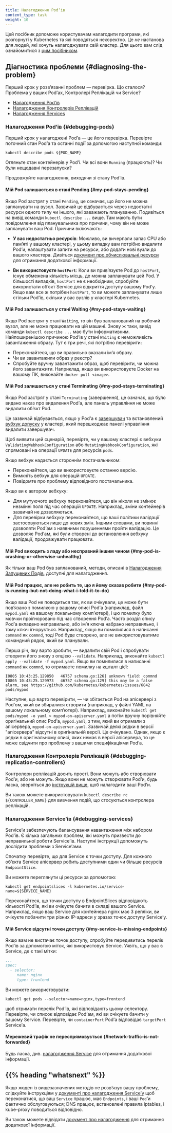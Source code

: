 ```yaml
---
title: Налагодження Podʼів
content_type: task
weight: 10
---
```


<!-- overview -->

Цей посібник допоможе користувачам налагодити програми, які розгорнуті у Kubernetes та які поводяться некоректно. Це *не* настанова для людей, які хочуть налагоджувати свій кластер. Для цього вам слід ознайомитися з [цим посібником](/docs/tasks/debug/debug-cluster).

<!-- body -->

## Діагностика проблеми {#diagnosing-the-problem}

Перший крок у розвʼязанні проблем — перевірка. Що сталося? Проблема у ваших Podʼах, Контролері Реплікацій чи Service?

* [Налагодження Podʼів](#debugging-pods)
* [Налагодження Контролерів Реплікацій](#debugging-replication-controllers)
* [Налагодження Services](#debugging-services)

### Налагодження Podʼів {#debugging-pods}

Перший крок у налагоджені Podʼа — це його перевірка. Перевірте поточний стан Podʼа та останні події за допомогою наступної команди:

```shell
kubectl describe pods ${POD_NAME}
```

Огляньте стан контейнерів у Podʼі. Чи всі вони `Running` (працюють)? Чи були нещодавні перезапуски?

Продовжуйте налагодження, виходячи зі стану Podʼів.

#### Мій Pod залишається в стані Pending {#my-pod-stays-pending}

Якщо Pod застряг у стані `Pending`, це означає, що його не можна запланувати на вузол. Зазвичай це відбувається через недостатні ресурси одного типу чи іншого, які заважають плануванню. Подивіться на вивід команди `kubectl describe ...` вище. Там мають бути повідомлення від планувальника про причини, чому він не може запланувати ваш Pod. Причини включають:

* **У вас недостатньо ресурсів**: Можливо, ви вичерпали запас CPU або памʼяті у вашому кластері, у цьому випадку вам потрібно видалити Podʼи, налаштувати запити на ресурси, або додати нові вузли до вашого кластера. Дивіться [документ про обчислювальні ресурси](/docs/concepts/configuration/manage-resources-containers/) для отримання додаткової інформації.

* **Ви використовуєте `hostPort`**: Коли ви привʼязуєте Pod до `hostPort`, існує обмежена кількість місць, де можна запланувати цей Pod. У більшості випадків, `hostPort` не є необхідним, спробуйте використати обʼєкт Service для відкриття доступу вашому Podʼу. Якщо вам все ж потрібен `hostPort`, то ви можете запланувати лише стільки Podʼів, скільки у вас вузлів у кластері Kubernetes.

#### Мій Pod залишається у стані Waiting {#my-pod-stays-waiting}

Якщо Pod застряг у стані `Waiting`, то він був запланований на робочий вузол, але не може працювати на цій машині. Знову ж таки, вивід команди `kubectl describe ...` має бути інформативним. Найпоширенішою причиною Podʼів у стані `Waiting` є неможливість завантаження образу. Тут є три речі, які потрібно перевірити:

* Переконайтеся, що ви правильно вказали імʼя образу.
* Чи ви завантажили образ у реєстр?
* Спробуйте вручну завантажити образ, щоб перевірити, чи можна його завантажити. Наприклад, якщо ви використовуєте Docker на вашому ПК, виконайте `docker pull <image>`.

#### Мій Pod залишається у стані Terminating {#my-pod-stays-terminating}

Якщо Pod застряг у стані `Terminating` (завершення), це означає, що було видано наказ про видалення Podʼа, але панель управління не може видалити обʼєкт Pod.

Це зазвичай відбувається, якщо у Podʼа є [завершувач](/docs/concepts/overview/working-with-objects/finalizers/) та встановлений [вубхук допуску](/docs/reference/access-authn-authz/extensible-admission-controllers/) у кластері, який перешкоджає панелі управління видалити завершувач.

Щоб виявити цей сценарій, перевірте, чи у вашому кластері є вебхуки `ValidatingWebhookConfiguration` або `MutatingWebhookConfiguration`, які спрямовані на операції `UPDATE` для ресурсів `pods`.

Якщо вебхук надається стороннім постачальником:

* Переконайтеся, що ви використовуєте останню версію.
* Вимкніть вебхук для операцій `UPDATE`.
* Повідомте про проблему відповідного постачальника.

Якщо ви є автором вебхуку:

* Для мутуючого вебхуку переконайтеся, що він ніколи не змінює незмінні поля під час операцій `UPDATE`. Наприклад, зміни контейнерів зазвичай не дозволяються.
* Для перевірки вебхуку переконайтеся, що ваші політики валідації застосовуються лише до нових змін. Іншими словами, ви повинні дозволяти Podʼам з наявними порушеннями пройти валідацію. Це дозволяє Podʼам, які були створені до встановлення вебхуку валідації, продовжувати працювати.

#### Мій Pod виходить з ладу або несправний іншим чином {#my-pod-is-crashing-or-otherwise-unhealthy}

Як тільки ваш Pod був запланований, методи, описані в [Налагодження Запущених Подів](/docs/tasks/debug/debug-application/debug-running-pod/), доступні для налагодження.

#### Мій Pod працює, але не робить те, що я йому сказав робити {#my-pod-is-running-but-not-doing-what-i-told-it-to-do}

Якщо ваш Pod не поводиться так, як ви очікували, це може бути повʼязано з помилкою у вашому описі Podʼа (наприклад, файл `mypod.yaml` на вашому локальному компʼютері), і цю помилку було мовчки проігноровано під час створення Podʼа. Часто розділ опису Podʼа вкладено неправильно, або імʼя ключа набрано неправильно, і тому ключ ігнорується. Наприклад, якщо ви помилилися в написанні `command` як `commnd`, тоді Pod буде створено, але не використовуватиме командний рядок, який ви планували.

Перша річ, яку варто зробити, — видалити свій Pod і спробувати створити його знову з опцією `--validate`. Наприклад, виконайте `kubectl apply --validate -f mypod.yaml`. Якщо ви помилилися в написанні `command` як `commnd`, то отримаєте помилку на кшталт цієї:

```shell
I0805 10:43:25.129850   46757 schema.go:126] unknown field: commnd
I0805 10:43:25.129973   46757 schema.go:129] this may be a false alarm, see https://github.com/kubernetes/kubernetes/issues/6842
pods/mypod
```

<!-- TODO: Now that #11914 is merged, this advice may need to be updated -->

Наступне, що варто перевірити, — чи збігається Pod на апісервері з Podʼом, який ви збиралися створити (наприклад, у файлі YAML на вашому локальному компʼютері). Наприклад, виконайте `kubectl get pods/mypod -o yaml > mypod-on-apiserver.yaml` а потім вручну порівняйте оригінальний опис Podʼа, `mypod.yaml`, з тим, який ви отримали з апісервера, `mypod-on-apiserver.yaml`. Зазвичай деякі рядки в версії "апісервера" відсутні в оригінальній версії. Це очікувано. Однак, якщо є рядки в оригінальному описі, яких немає в версії апісервера, то це може свідчити про проблему з вашими специфікаціями Podʼа.

### Налагодження Контролерів Реплікацій {#debugging-replication-controllers}

Контролери реплікацій досить прості. Вони можуть або створювати Podʼи, або не можуть. Якщо вони не можуть створювати Podʼи, будь ласка, зверніться до [інструкцій вище](#debugging-pods), щоб налагодити ваші Podʼи.

Ви також можете використовувати `kubectl describe rc ${CONTROLLER_NAME}` для вивчення подій, що стосуються контролера реплікацій.

### Налагодження Serviceʼів {#debugging-services}

Serviceʼи забезпечують балансування навантаження між набором Podʼів. Є кілька загальних проблем, які можуть призвести до неправильної роботи Serviceʼів. Наступні інструкції допоможуть дослідити проблеми з Serviceʼами.

Спочатку перевірте, що для Service є точки доступу. Для кожного обʼєкта Service апісервер робить доступними один чи більше ресурсів `EndpointSlice`.

Ви можете переглянути ці ресурси за допомогою:

```shell
kubectl get endpointslices -l kubernetes.io/service-name=${SERVICE_NAME}
```

Переконайтеся, що точки доступу в EndpointSlices відповідають кількості Podʼів, які ви очікуєте бачити в складі вашого Service. Наприклад, якщо ваш Service для контейнера nginx має 3 репліки, ви очікуєте побачити три різних IP-адреси у зразах точок доступу Serviceʼу.

#### Мій Service відсутні точки доступу {#my-service-is-missing-endpoints}

Якщо вам не вистачає точок доступу, спробуйте передивитись перелік Podʼів за допомогою міток, які використовує Service. Уявіть, що у вас є Service, де є такі мітки:

```yaml
...
spec:
  - selector:
     name: nginx
     type: frontend
```

Ви можете використовувати:

```shell
kubectl get pods --selector=name=nginx,type=frontend
```

щоб отримати перелік Podʼів, які відповідають цьому селектору. Перевірте, чи список відповідає Podʼам, які ви очікуєте бачити у вашому Service. Перевірте, чи `containerPort` Podʼа відповідає `targetPort` Serviceʼа.

#### Мережевий трафік не переспрямовується {#network-traffic-is-not-forwarded}

Будь ласка, див. [налагодження Service](/docs/tasks/debug/debug-application/debug-service/) для отримання додаткової інформації.

## {{% heading "whatsnext" %}}

Якщо жоден із вищезазначених методів не розвʼязує вашу проблему, слідкуйте інструкціям у [документі про налагодження Serviceʼу](/docs/tasks/debug/debug-application/debug-service/) щоб переконатися, що ваш `Service` працює, має `Endpoints`, і ваші `Pod`ʼи фактично обслуговуються; DNS працює, встановлені правила iptables, і kube-proxy поводиться відповідно.

Ви також можете відвідати [документ про налагодження](/docs/tasks/debug/) для отримання додаткової інформації.
